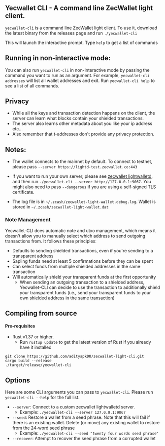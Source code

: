 ## Yecwallet CLI - A command line ZecWallet light client. 

`yecwallet-cli` is a command line ZecWallet light client. To use it, download the latest binary from the releases page and run `./yecwallet-cli`

This will launch the interactive prompt. Type `help` to get a list of commands

## Running in non-interactive mode:
You can also run `yecwallet-cli` in non-interactive mode by passing the command you want to run as an argument. For example, `yecwallet-cli addresses` will list all wallet addresses and exit. 
Run `yecwallet-cli help` to see a list of all commands. 

## Privacy 
* While all the keys and transaction detection happens on the client, the server can learn what blocks contain your shielded transactions.
* The server also learns other metadata about you like your ip address etc...
* Also remember that t-addresses don't provide any privacy protection.

## Notes:
* The wallet connects to the mainnet by default. To connect to testnet, please pass `--server https://lightd-test.zecwallet.co:443`
* If you want to run your own server, please see [zecwallet lightwalletd](https://github.com/adityapk00/lightwalletd), and then run `./yecwallet-cli --server http://127.0.0.1:9067`. You might also need to pass `--dangerous` if you are using a self-signed  TLS certificate.

* The log file is in `~/.zcash/zecwallet-light-wallet.debug.log`. Wallet is stored in `~/.zcash/zecwallet-light-wallet.dat`

### Note Management
Yecwallet-CLI does automatic note and utxo management, which means it doesn't allow you to manually select which address to send outgoing transactions from. It follows these principles:
* Defaults to sending shielded transactions, even if you're sending to a transparent address
* Sapling funds need at least 5 confirmations before they can be spent
* Can select funds from multiple shielded addresses in the same transaction
* Will automatically shield your transparent funds at the first opportunity
    * When sending an outgoing transaction to a shielded address, Yecwallet-CLI can decide to use the transaction to additionally shield your transparent funds (i.e., send your transparent funds to your own shielded address in the same transaction)

## Compiling from source

#### Pre-requisites
* Rust v1.37 or higher.
    * Run `rustup update` to get the latest version of Rust if you already have it installed

```
git clone https://github.com/adityapk00/zecwallet-light-cli.git
cargo build --release
./target/release/yecwallet-cli
```

## Options
Here are some CLI arguments you can pass to `yecwallet-cli`. Please run `yecwallet-cli --help` for the full list. 

* `--server`: Connect to a custom zecwallet lightwalletd server. 
    * Example: `./yecwallet-cli --server 127.0.0.1:9067`
* `--seed`: Restore a wallet from a seed phrase. Note that this will fail if there is an existing wallet. Delete (or move) any existing wallet to restore from the 24-word seed phrase
    * Example: `./yecwallet-cli --seed "twenty four words seed phrase"`
 * `--recover`: Attempt to recover the seed phrase from a corrupted wallet
 
